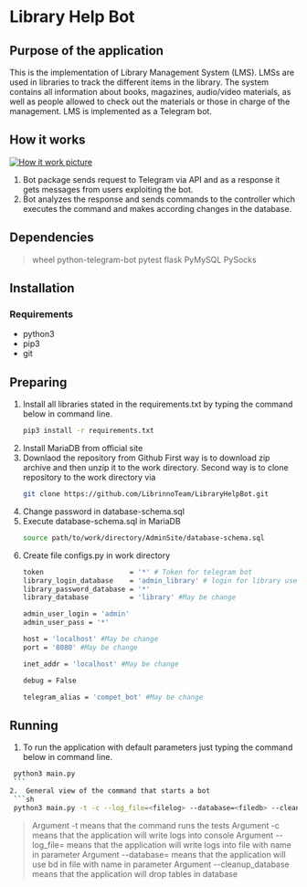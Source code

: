 # Library Help Bot

## Purpose of the application

This is the implementation of Library Management System (LMS). LMSs are used in libraries to track the different items in the library. The system contains all information about books, magazines, audio/video materials, as well as people allowed to check out the materials or those in charge of the management. LMS is implemented as a Telegram bot.

## How it works
[![How it work picture](https://github.com/LibrinnoTeam/LibraryHelpBot/blob/master/howitworks.png?raw=true)](https://github.com/LibrinnoTeam/LibraryHelpBot)


1.  Bot package sends request to Telegram via API and as a response it gets messages from users exploiting the bot.
2.  Bot analyzes the response and sends commands to the controller which executes the command and makes according changes in the database.

## Dependencies
> wheel
python-telegram-bot
pytest
flask
PyMySQL
> PySocks

## Installation

### Requirements
* python3
* pip3
* git
## Preparing
1.  Install all libraries stated in the requirements.txt by typing the command below in command line.
    ```sh
    pip3 install -r requirements.txt
    ```
2.  Install MariaDB from official site
3.  Downlaod the repository from Github
First way is to download zip archive and then unzip it to the work directory.
Second way is to clone repository to the work directory via
    ```sh
    git clone https://github.com/LibrinnoTeam/LibraryHelpBot.git
    ```
4.  Change password in database-schema.sql 
5.  Execute database-schema.sql in MariaDB
    ```sh
    source path/to/work/directory/AdminSite/database-schema.sql
    ```
6.  Create file configs.py in work directory
    ```sh
    token                     = '*' # Token for telegram bot 
    library_login_database    = 'admin_library' # login for library user MariaDB
    library_password_database = '*'
    library_database          = 'library' #May be change

    admin_user_login = 'admin'
    admin_user_pass = '*'

    host = 'localhost' #May be change
    port = '8080' #May be change

    inet_addr = 'localhost' #May be change

    debug = False

    telegram_alias = 'compet_bot' #May be change
    ```
    
## Running
1.  To run the application with default parameters just typing the command below in command line.
   ```sh
    python3 main.py
    ```
2.  General view of the command that starts a bot
    ```sh
    python3 main.py -t -c --log_file=<filelog> --database=<filedb> --cleanup_database
```
>   Argument -t means that the command runs the tests
Argument -c means that the application will write logs into console
Argument --log_file= means that the application will write logs into file with name in parameter
Argument --database= means that the application will use bd in file with name in parameter
> Argument --cleanup_database means that the application will drop tables in database

